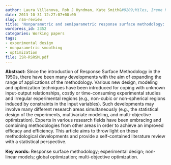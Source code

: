 ```yaml
---
author: Laura Villanova, Rob J Hyndman, Kate Smith&#8209;Miles, Irene Poli
date: 2013-10-31 12:27:07+00:00
slug: rsm-review
title: 'Nonparametric and semiparametric response surface methodology: a review of designs, models and optimization techniques'
wordpress_id: 2352
categories: Working papers
tags:
- experimental design
- nonparametric smoothing
- optimization
file: ISR-RSRSM.pdf
---
```


**Abstract:** Since the introduction of Response Surface Methodology in the 1950s, there have been many developments with the aim of expanding the range of applications of the methodology. Various new design, modeling and optimization techniques have been introduced for coping with unknown input-output relationships, costly or time-consuming experimental studies and irregular experimental regions (e.g., non-cubic or non-spherical regions induced by constraints in the input variables). Such developments may involve many different research areas simultaneously (e.g., the statistical design of the experiments, multivariate modeling, and multi-objective optimization). Experts in various research fields have been embracing and combining methodologies from other areas in order to achieve an improved efficacy and efficiency. This article aims to throw light on these methodological developments and provide a self-contained literature review with a statistical perspective.

**Key words:** Response surface methodology; experimental design; non-linear models; global optimization; multi-objective optimization.
